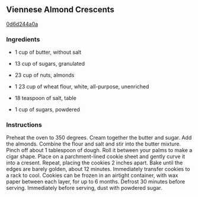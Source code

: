 ## Viennese Almond Crescents

[0d6d244a0a](http://cooking.nytimes.com/recipes/1209)

### Ingredients

 - 1 cup of butter, without salt

 - 13 cup of sugars, granulated

 - 23 cup of nuts, almonds

 - 1 23 cup of wheat flour, white, all-purpose, unenriched

 - 18 teaspoon of salt, table

 - 1 cup of sugars, powdered

### Instructions

Preheat the oven to 350 degrees. Cream together the butter and sugar. Add the almonds. Combine the flour and salt and stir into the butter mixture. Pinch off about 1 tablespoon of dough. Roll it between your palms to make a cigar shape. Place on a parchment-lined cookie sheet and gently curve it into a cresent. Repeat, placing the cookies 2 inches apart. Bake until the edges are barely golden, about 12 minutes. Immediately transfer cookies to a rack to cool. Cookies can be frozen in an airtight container, with wax paper between each layer, for up to 6 months. Defrost 30 minutes before serving. Immediately before serving, dust with powdered sugar.